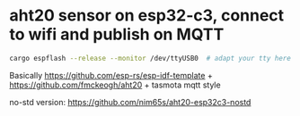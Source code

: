 # aht20 sensor on esp32-c3, connect to wifi and publish on MQTT

```bash
cargo espflash --release --monitor /dev/ttyUSB0  # adapt your tty here
```

Basically https://github.com/esp-rs/esp-idf-template + https://github.com/fmckeogh/aht20 + tasmota mqtt style

no-std version: https://github.com/nim65s/aht20-esp32c3-nostd

